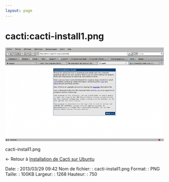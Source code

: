 ```yaml
---
layout: page
---
```


cacti:cacti-install1.png
========================

[![cacti-install1.png](../../assets/media/cacti/cacti-install1.png@cache=&w=900&h=532 "cacti-install1.png")](../../assets/media/cacti/cacti-install1.png@cache= "Afficher le fichier original")

cacti-install1.png

← Retour à [Installation de Cacti sur
Ubuntu](../../cacti/ubuntu-install.html "cacti:ubuntu-install")

Date:
:   2013/03/29 09:42
Nom de fichier:
:   cacti-install1.png
Format:
:   PNG
Taille:
:   100KB
Largeur:
:   1268
Hauteur:
:   750

